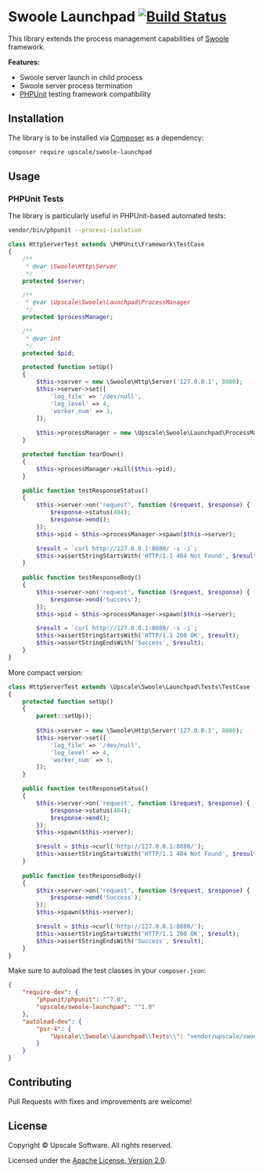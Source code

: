 Swoole Launchpad [![Build Status](https://api.travis-ci.org/upscalesoftware/swoole-launchpad.svg?branch=master)](https://travis-ci.org/upscalesoftware/swoole-launchpad)
================

This library extends the process management capabilities of [Swoole](https://www.swoole.co.uk/) framework.

**Features:**
- Swoole server launch in child process
- Swoole server process termination
- [PHPUnit](https://phpunit.de/) testing framework compatibility

## Installation

The library is to be installed via [Composer](https://getcomposer.org/) as a dependency:
```bash
composer require upscale/swoole-launchpad
```
## Usage

### PHPUnit Tests

The library is particularly useful in PHPUnit-based automated tests:
```bash
vendor/bin/phpunit --process-isolation
```
```php
class HttpServerTest extends \PHPUnit\Framework\TestCase
{
    /**
     * @var \Swoole\Http\Server
     */
    protected $server;

    /**
     * @var \Upscale\Swoole\Launchpad\ProcessManager
     */
    protected $processManager;

    /**
     * @var int
     */
    protected $pid;

    protected function setUp()
    {
        $this->server = new \Swoole\Http\Server('127.0.0.1', 8080);
        $this->server->set([
            'log_file' => '/dev/null',
            'log_level' => 4,
            'worker_num' => 1,
        ]);
        
        $this->processManager = new \Upscale\Swoole\Launchpad\ProcessManager();
    }

    protected function tearDown()
    {
        $this->processManager->kill($this->pid);
    }

    public function testResponseStatus()
    {
        $this->server->on('request', function ($request, $response) {
            $response->status(404);
            $response->end();
        });
        $this->pid = $this->processManager->spawn($this->server);

        $result = `curl http://127.0.0.1:8080/ -s -i`;
        $this->assertStringStartsWith('HTTP/1.1 404 Not Found', $result);
    }
    
    public function testResponseBody()
    {
        $this->server->on('request', function ($request, $response) {
            $response->end('Success');
        });
        $this->pid = $this->processManager->spawn($this->server);

        $result = `curl http://127.0.0.1:8080/ -s -i`;
        $this->assertStringStartsWith('HTTP/1.1 200 OK', $result);
        $this->assertStringEndsWith('Success', $result);
    }
}
```

More compact version:
```php
class HttpServerTest extends \Upscale\Swoole\Launchpad\Tests\TestCase
{
    protected function setUp()
    {
        parent::setUp();
    
        $this->server = new \Swoole\Http\Server('127.0.0.1', 8080);
        $this->server->set([
            'log_file' => '/dev/null',
            'log_level' => 4,
            'worker_num' => 1,
        ]);
    }

    public function testResponseStatus()
    {
        $this->server->on('request', function ($request, $response) {
            $response->status(404);
            $response->end();
        });
        $this->spawn($this->server);

        $result = $this->curl('http://127.0.0.1:8080/');
        $this->assertStringStartsWith('HTTP/1.1 404 Not Found', $result);
    }
    
    public function testResponseBody()
    {
        $this->server->on('request', function ($request, $response) {
            $response->end('Success');
        });
        $this->spawn($this->server);

        $result = $this->curl('http://127.0.0.1:8080/');
        $this->assertStringStartsWith('HTTP/1.1 200 OK', $result);
        $this->assertStringEndsWith('Success', $result);
    }
}
```

Make sure to autoload the test classes in your `composer.json`:
```json
{
    "require-dev": {
        "phpunit/phpunit": "^7.0",
        "upscale/swoole-launchpad": "^1.0"
    },
    "autoload-dev": {
        "psr-4": {
            "Upscale\\Swoole\\Launchpad\\Tests\\": "vendor/upscale/swoole-launchpad/tests/"
        }
    }
}
```

## Contributing

Pull Requests with fixes and improvements are welcome!

## License

Copyright © Upscale Software. All rights reserved.

Licensed under the [Apache License, Version 2.0](http://www.apache.org/licenses/LICENSE-2.0).